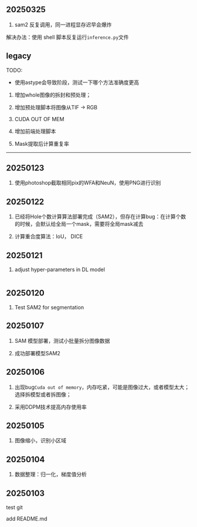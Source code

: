 ## 20250325

1. sam2 反复调用，同一进程显存迟早会爆炸

解决办法：使用 shell 脚本反复运行`inference.py`文件


## legacy

TODO:

- 使用astype会导致阶段，测试一下哪个方法准确度更高

1. 增加whole图像的拆封和预处理；

2. 增加预处理脚本将图像从TIF -> RGB

3. CUDA OUT OF MEM

4. 增加前端处理脚本

5. Mask提取后计算重复率


---
## 20250123

1. 使用photoshop截取相同pix的WFA和NeuN，使用PNG进行识别



## 20250122


1. 已经将Hole个数计算算法部署完成（SAM2），但存在计算bug：在计算个数的时候，会默认给全局一个mask，需要将全局mask减去

2. 计算重合度算法：IoU， DICE



## 20250121

1. adjust hyper-parameters in DL model

```

```

## 20250120

1. Test SAM2 for segmentation

## 20250107

1. SAM 模型部署，测试小批量拆分图像数据

2. 成功部署模型SAM2

## 20250106

1. 出现bug`Cuda out of memory`，内存吃紧，可能是图像过大，或者模型太大；选择拆模型或者拆图像；

2. 采用DDPM技术提高内存使用率


## 20250105

1. 图像缩小，识别小区域

## 20250104

1. 数据整理：归一化，梯度值分析

## 20250103

test git

add README.md
